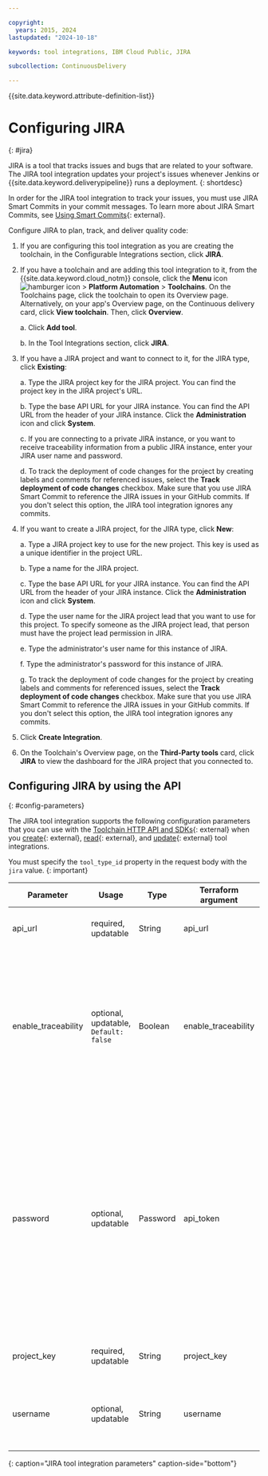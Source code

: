 ```yaml
---

copyright:
  years: 2015, 2024
lastupdated: "2024-10-18"

keywords: tool integrations, IBM Cloud Public, JIRA

subcollection: ContinuousDelivery

---
```


{{site.data.keyword.attribute-definition-list}} 

# Configuring JIRA
{: #jira}

JIRA is a tool that tracks issues and bugs that are related to your software. The JIRA tool integration updates your project's issues whenever Jenkins or {{site.data.keyword.deliverypipeline}} runs a deployment.
{: shortdesc}

In order for the JIRA tool integration to track your issues, you must use JIRA Smart Commits in your commit messages. To learn more about JIRA Smart Commits, see [Using Smart Commits](https://confluence.atlassian.com/fisheye/using-smart-commits-960155400.html){: external}.

Configure JIRA to plan, track, and deliver quality code:

1. If you are configuring this tool integration as you are creating the toolchain, in the Configurable Integrations section, click **JIRA**.
1. If you have a toolchain and are adding this tool integration to it, from the {{site.data.keyword.cloud_notm}} console, click the **Menu** icon ![hamburger icon](images/icon_hamburger.svg) > **Platform Automation** > **Toolchains**. On the Toolchains page, click the toolchain to open its Overview page. Alternatively, on your app's Overview page, on the Continuous delivery card, click **View toolchain**. Then, click **Overview**. 

   a. Click **Add tool**.

   b. In the Tool Integrations section, click **JIRA**.

1. If you have a JIRA project and want to connect to it, for the JIRA type, click **Existing**:

   a. Type the JIRA project key for the JIRA project. You can find the project key in the JIRA project's URL.

   b. Type the base API URL for your JIRA instance. You can find the API URL from the header of your JIRA instance. Click the **Administration** icon and click **System**.

   c. If you are connecting to a private JIRA instance, or you want to receive traceability information from a public JIRA instance, enter your JIRA user name and password.

   d. To track the deployment of code changes for the project by creating labels and comments for referenced issues, select the **Track deployment of code changes** checkbox. Make sure that you use JIRA Smart Commit to reference the JIRA issues in your GitHub commits. If you don't select this option, the JIRA tool integration ignores any commits.

1. If you want to create a JIRA project, for the JIRA type, click **New**:

   a. Type a JIRA project key to use for the new project. This key is used as a unique identifier in the project URL.

   b. Type a name for the JIRA project.

   c. Type the base API URL for your JIRA instance. You can find the API URL from the header of your JIRA instance. Click the **Administration** icon and click **System**.

   d. Type the user name for the JIRA project lead that you want to use for this project. To specify someone as the JIRA project lead, that person must have the project lead permission in JIRA.

   e. Type the administrator's user name for this instance of JIRA.

   f. Type the administrator's password for this instance of JIRA.

   g. To track the deployment of code changes for the project by creating labels and comments for referenced issues, select the **Track deployment of code changes** checkbox. Make sure that you use JIRA Smart Commit to reference the JIRA issues in your GitHub commits. If you don't select this option, the JIRA tool integration ignores any commits.

1. Click **Create Integration**.
1. On the Toolchain's Overview page, on the **Third-Party tools** card, click **JIRA** to view the dashboard for the JIRA project that you connected to.

## Configuring JIRA by using the API
{: #config-parameters}

The JIRA tool integration supports the following configuration parameters that you can use with the [Toolchain HTTP API and SDKs](https://cloud.ibm.com/apidocs/toolchain){: external} when you [create](https://cloud.ibm.com/apidocs/toolchain#create-tool){: external}, [read](https://cloud.ibm.com/apidocs/toolchain#get-tool-by-id){: external}, and [update](https://cloud.ibm.com/apidocs/toolchain#update-tool){: external} tool integrations.

You must specify the `tool_type_id` property in the request body with the `jira` value.
{: important}

| Parameter | Usage | Type | Terraform argument | Description |
| --- | --- | --- | --- | --- |
| api_url | required, updatable | String | api_url | The base API URL for your JIRA instance. |
| enable_traceability | optional, updatable, `Default: false` | Boolean | enable_traceability | Track the deployment of code changes by creating tags, labels and comments on commits, pull requests and referenced issues. |
| password | optional, updatable | Password | api_token | The api token for your JIRA account. Optional for public projects. You can use a toolchain secret reference for this parameter. For more information, see [Protecting your sensitive data in Continuous Delivery](https://cloud.ibm.com/docs/ContinuousDelivery?topic=ContinuousDelivery-cd_data_security#cd_secure_credentials). |
| project_key | required, updatable | String | project_key | The project key of your JIRA project. |
| username | optional, updatable | String | username | The user name for your JIRA account. Optional for public projects. |
{: caption="JIRA tool integration parameters" caption-side="bottom"}
